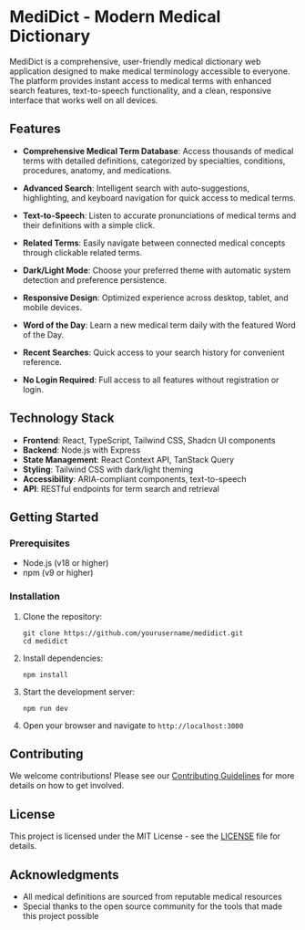 # MediDict - Modern Medical Dictionary

MediDict is a comprehensive, user-friendly medical dictionary web application designed to make medical terminology accessible to everyone. The platform provides instant access to medical terms with enhanced search features, text-to-speech functionality, and a clean, responsive interface that works well on all devices.

## Features

- **Comprehensive Medical Term Database**: Access thousands of medical terms with detailed definitions, categorized by specialties, conditions, procedures, anatomy, and medications.

- **Advanced Search**: Intelligent search with auto-suggestions, highlighting, and keyboard navigation for quick access to medical terms.

- **Text-to-Speech**: Listen to accurate pronunciations of medical terms and their definitions with a simple click.

- **Related Terms**: Easily navigate between connected medical concepts through clickable related terms.

- **Dark/Light Mode**: Choose your preferred theme with automatic system detection and preference persistence.

- **Responsive Design**: Optimized experience across desktop, tablet, and mobile devices.

- **Word of the Day**: Learn a new medical term daily with the featured Word of the Day.

- **Recent Searches**: Quick access to your search history for convenient reference.

- **No Login Required**: Full access to all features without registration or login.

## Technology Stack

- **Frontend**: React, TypeScript, Tailwind CSS, Shadcn UI components
- **Backend**: Node.js with Express
- **State Management**: React Context API, TanStack Query
- **Styling**: Tailwind CSS with dark/light theming
- **Accessibility**: ARIA-compliant components, text-to-speech
- **API**: RESTful endpoints for term search and retrieval

## Getting Started

### Prerequisites

- Node.js (v18 or higher)
- npm (v9 or higher)

### Installation

1. Clone the repository:
   ```
   git clone https://github.com/yourusername/medidict.git
   cd medidict
   ```

2. Install dependencies:
   ```
   npm install
   ```

3. Start the development server:
   ```
   npm run dev
   ```

4. Open your browser and navigate to `http://localhost:3000`

## Contributing

We welcome contributions! Please see our [Contributing Guidelines](CONTRIBUTING.md) for more details on how to get involved.

## License

This project is licensed under the MIT License - see the [LICENSE](LICENSE) file for details.

## Acknowledgments

- All medical definitions are sourced from reputable medical resources
- Special thanks to the open source community for the tools that made this project possible